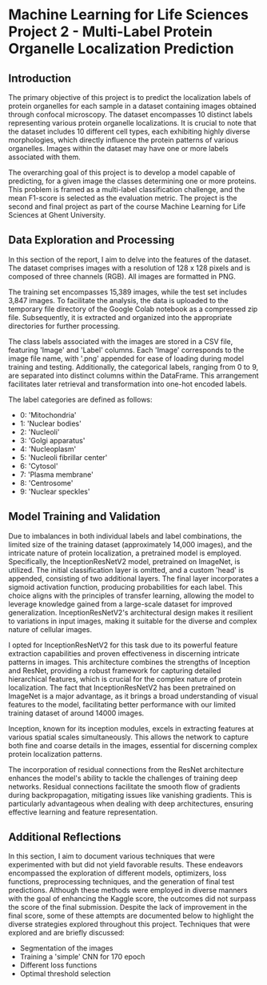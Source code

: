 # Machine Learning for Life Sciences Project 2 - Multi-Label Protein Organelle Localization Prediction

## Introduction
The primary objective of this project is to predict the localization labels of protein organelles for each sample in a dataset containing images obtained through confocal microscopy. The dataset encompasses 10 distinct labels representing various protein organelle localizations. It is crucial to note that the dataset includes 10 different cell types, each exhibiting highly diverse morphologies, which directly influence the protein patterns of various organelles. Images within the dataset may have one or more labels associated with them.

The overarching goal of this project is to develop a model capable of predicting, for a given image the classes determining one or more proteins. This problem is framed as a multi-label classification challenge, and the mean F1-score is selected as the evaluation metric. The project is the second and final project as part of the course Machine Learning for Life Sciences at Ghent University.

## Data Exploration and Processing
In this section of the report, I aim to delve into the features of the dataset. The dataset comprises images with a resolution of 128 x 128 pixels and is composed of three channels (RGB). All images are formatted in PNG.

The training set encompasses 15,389 images, while the test set includes 3,847 images. To facilitate the analysis, the data is uploaded to the temporary file directory of the Google Colab notebook as a compressed zip file. Subsequently, it is extracted and organized into the appropriate directories for further processing.

The class labels associated with the images are stored in a CSV file, featuring 'Image' and 'Label' columns. Each 'Image' corresponds to the image file name, with '.png' appended for ease of loading during model training and testing. Additionally, the categorical labels, ranging from 0 to 9, are separated into distinct columns within the DataFrame. This arrangement facilitates later retrieval and transformation into one-hot encoded labels.

The label categories are defined as follows:
- 0: 'Mitochondria'
- 1: 'Nuclear bodies'
- 2: 'Nucleoli'
- 3: 'Golgi apparatus'
- 4: 'Nucleoplasm'
- 5: 'Nucleoli fibrillar center'
- 6: 'Cytosol'
- 7: 'Plasma membrane'
- 8: 'Centrosome'
- 9: 'Nuclear speckles'

## Model Training and Validation
Due to imbalances in both individual labels and label combinations, the limited size of the training dataset (approximately 14,000 images), and the intricate nature of protein localization, a pretrained model is employed. Specifically, the InceptionResNetV2 model, pretrained on ImageNet, is utilized. The initial classification layer is omitted, and a custom 'head' is appended, consisting of two additional layers. The final layer incorporates a sigmoid activation function, producing probabilities for each label. This choice aligns with the principles of transfer learning, allowing the model to leverage knowledge gained from a large-scale dataset for improved generalization. InceptionResNetV2's architectural design makes it resilient to variations in input images, making it suitable for the diverse and complex nature of cellular images.

I opted for InceptionResNetV2 for this task due to its powerful feature extraction capabilities and proven effectiveness in discerning intricate patterns in images. This architecture combines the strengths of Inception and ResNet, providing a robust framework for capturing detailed hierarchical features, which is crucial for the complex nature of protein localization. The fact that InceptionResNetV2 has been pretrained on ImageNet is a major advantage, as it brings a broad understanding of visual features to the model, facilitating better performance with our limited training dataset of around 14000 images.

Inception, known for its inception modules, excels in extracting features at various spatial scales simultaneously. This allows the network to capture both fine and coarse details in the images, essential for discerning complex protein localization patterns.

The incorporation of residual connections from the ResNet architecture enhances the model's ability to tackle the challenges of training deep networks. Residual connections facilitate the smooth flow of gradients during backpropagation, mitigating issues like vanishing gradients. This is particularly advantageous when dealing with deep architectures, ensuring effective learning and feature representation.

## Additional Reflections
In this section, I aim to document various techniques that were experimented with but did not yield favorable results. These endeavors encompassed the exploration of different models, optimizers, loss functions, preprocessing techniques, and the generation of final test predictions. Although these methods were employed in diverse manners with the goal of enhancing the Kaggle score, the outcomes did not surpass the score of the final submission. Despite the lack of improvement in the final score, some of these attempts are documented below to highlight the diverse strategies explored throughout this project. Techniques that were explored and are briefly discussed:

- Segmentation of the images
- Training a 'simple' CNN for 170 epoch
- Different loss functions
- Optimal threshold selection
